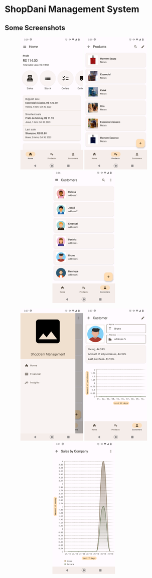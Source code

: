 # ShopDani Management System

## Some Screenshots
<p align="center">
    <img alt="Home screen" src="images/home_print.png" width="200"> <img alt="Products screen" src="images/products_print.png" width="200"> <img alt="Customers screen" src="images/customers_print.png" width="200">
</p>
<p align="center">
    <img alt="Drawer menu" src="images/drawer_menu_print.png" width="200"> <img alt="Customer screen" src="images/customer_print.png" width="200"> <img alt="Sales by Company chart screen" src="images/sales_by_company_chart_print.png" width="200">
</p>